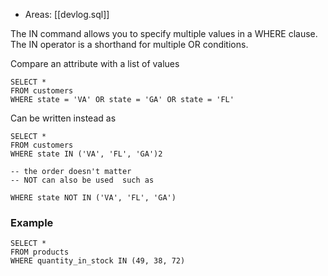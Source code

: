 
- Areas: [[devlog.sql]]

The IN command allows you to specify multiple values in a WHERE clause.
The IN operator is a shorthand for multiple OR conditions.

Compare an attribute with a list of values

    SELECT *
    FROM customers
    WHERE state = 'VA' OR state = 'GA' OR state = 'FL'

Can be written instead as

    SELECT *
    FROM customers
    WHERE state IN ('VA', 'FL', 'GA')2

    -- the order doesn't matter
    -- NOT can also be used  such as

    WHERE state NOT IN ('VA', 'FL', 'GA')

### Example

    SELECT *
    FROM products
    WHERE quantity_in_stock IN (49, 38, 72)
